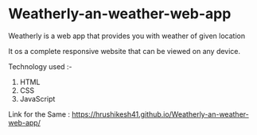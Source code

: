 # Weatherly-an-weather-web-app

Weatherly is a web app that provides you with weather of given location

It os a complete responsive website that can be viewed on any device.

Technology used :-
1. HTML
2. CSS
3. JavaScript

Link for the Same : https://hrushikesh41.github.io/Weatherly-an-weather-web-app/
